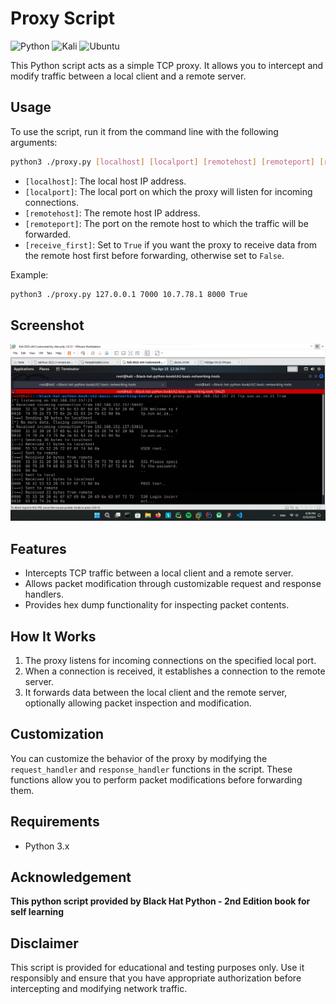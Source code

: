 # Proxy Script

![Python](https://img.shields.io/badge/python-3670A0?style=for-the-badge&logo=python&logoColor=ffdd54)  ![Kali](https://img.shields.io/badge/Kali-268BEE?style=for-the-badge&logo=kalilinux&logoColor=white)  ![Ubuntu](https://img.shields.io/badge/Ubuntu-E95420?style=for-the-badge&logo=ubuntu&logoColor=white)

This Python script acts as a simple TCP proxy. It allows you to intercept and modify traffic between a local client and a remote server.

## Usage

To use the script, run it from the command line with the following arguments:

```bash
python3 ./proxy.py [localhost] [localport] [remotehost] [remoteport] [receive_first]
```

- `[localhost]`: The local host IP address.
- `[localport]`: The local port on which the proxy will listen for incoming connections.
- `[remotehost]`: The remote host IP address.
- `[remoteport]`: The port on the remote host to which the traffic will be forwarded.
- `[receive_first]`: Set to `True` if you want the proxy to receive data from the remote host first before forwarding, otherwise set to `False`.

Example:
```bash
python3 ./proxy.py 127.0.0.1 7000 10.7.78.1 8000 True
```

## Screenshot
![](screenshots\Screenshot_2024-04-25.png)

## Features

- Intercepts TCP traffic between a local client and a remote server.
- Allows packet modification through customizable request and response handlers.
- Provides hex dump functionality for inspecting packet contents.

## How It Works

1. The proxy listens for incoming connections on the specified local port.
2. When a connection is received, it establishes a connection to the remote server.
3. It forwards data between the local client and the remote server, optionally allowing packet inspection and modification.

## Customization

You can customize the behavior of the proxy by modifying the `request_handler` and `response_handler` functions in the script. These functions allow you to perform packet modifications before forwarding them.

## Requirements

- Python 3.x

## Acknowledgement
**This python script provided by Black Hat Python - 2nd Edition book for self learning**
## Disclaimer

This script is provided for educational and testing purposes only. Use it responsibly and ensure that you have appropriate authorization before intercepting and modifying network traffic.

